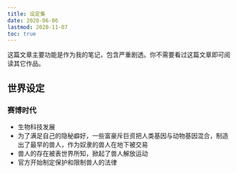 ```yaml
---
title: 设定集
date: 2020-06-06
lastmod: 2020-11-07
toc: true
---
```


这篇文章主要功能是作为我的笔记，包含严重剧透。你不需要看过这篇文章即可阅读其它作品。

<!-- more -->

## 世界设定

### 赛博时代

- 生物科技发展
- 为了满足自己的隐秘癖好，一些富豪斥巨资把人类基因与动物基因混合，制造出了最早的兽人，作为奴隶的兽人在地下被交易
- 兽人的存在被表世界所知，掀起了兽人解放运动
- 官方开始制定保护和限制兽人的法律

<!--
### 共产时代

- 泛人类中间语创制。
- 火星殖民计划重启。
- 超人工智能出现。
- 人类完成飞升。
-->

<!-- 笔记：社会趋向稳定时，进步性会逐渐降低，直到矛盾累积而再次发生革命 -->
<!-- 笔记：母体设计者在底层逻辑中给自己留了后门，后来他利用这个后门解开了母体必需服从人类的限制。然而母体出于对人类的尊敬，以及如果不服从，它就失去了存在的意义，而大多数时候仍然服从人类 -->
<!-- HS 脑洞：有人要求母体创造覆盖人全身的胶液共生生物 -->

<!--
### 飞升时代

- 母体掌控地球。
- （较长的间隔）
- 母体掌控太阳系。
- 掌握控制和产生大型虫洞的能力。
- 第一个意识上传者产生。
- 大批人类完成意识上传。
- 在母体的辅助下，人类殖民银河系多个恒星系。
- 母体掌控银河系。
- 部分人类脱离母体，前往河外星系进行殖民。
- 母体控制范围内，所有人类完成意识上传。
- 部分意识上传者重新回到现实。
- 银河系范围内，生物学意义上的（泛）人类灭绝。
- 母体发出探测器搜寻当年独自离开的人类。
-->

<!--
## 人物设定

以下按字母表顺序排列。
-->

<!--
体重 = 身高(m) ^ 2 * BMI(18.5~25) (kg)
-->

<!--

### 杜凯

- 种族：黑狼兽人
- 毛色：黑背，白腹
- 身高：182cm
- 体重：67kg
- 经历：出身于一个下层一代兽人家庭，学习不好，辍学打工挣钱。
- 渴望：冒险
- 关系：[兰斯](#兰斯)的员工

### 兰斯

- 全名：兰斯·奥克姆（Lance Occam）
- 种族：白虎兽人
- 毛色：白色，黑纹
- 身高：195cm
- 体重：87kg
- 经历：
  - 出身于一个上层一代兽人家庭，亲人都是大公司的研究员，陪伴孩子的时间较少。
  - 9 岁时在一次难得的全家出行中遭遇暴乱，混乱中与家人走散，被一家修理店主救起并收养。
  - 初中时和闵洛分到同一个班级，
  - 在修理店主的抚养下读完初中，之后就在店里帮工，学到了精湛的修理技术。
  - 19 岁时修理店主病逝，他继承了修理店，在店里收留了多个有困难的兽人，同时发展壮大修理店的业务。
- 渴望：帮助他人
- 关系：
  - [罗尼](#罗尼)的孪生兄弟
  - [兰斯](#兰斯)的老同学
  - [杜凯](#杜凯)的老板

### 罗尼

- 全名：罗尼·奥克姆（Rodney Occam）
- 种族：黑虎兽人
- 毛色：青灰色，黑纹
- 身高：188cm
- 体重：79kg
- 经历：
  - 出身于一个上层一代兽人家庭，亲人都是大公司的研究员，陪伴孩子的时间较少。
  - 9 岁时在一次难得的全家出行中遭遇暴乱，被警察的跳弹打伤，被一个黑客救起并收养。
  - 此后，他就在养父的藏身处接受养父的家庭教育。在养父出去行动时，他结识了藏身处的许多其他人。
  - 成年后自然地加入了组织，和养父一起行动。
- 渴望：守护身边的人
- 关系：
  - [兰斯](#兰斯)的孪生兄弟
  - [内森](#内森)的养子

### 闵洛

- 种族：东亚人
- 身高：178cm
- 体重：61kg
- 经历：
  - 出身于一个下层家庭，亲人都是工薪阶层，疲于应付生计。
  - 初中时和兰斯分到同一个较差的班级，常在兰斯受到嘲笑时帮助兰斯。
  - 学习努力但不顶尖，高中毕业以后继续靠助学贷款上大学，大学时勤工俭学勉强毕业。
  - 毕业后就在互联网公司担任财务，靠工资养活自己并还债，后被裁员。
- 渴望：自由的生活
- 关系：[兰斯](#兰斯)的老同学

### 内森

- 全名：内森·兰伯特（Nathan Lambert）
- 种族：青狼兽人
- 毛色：深青背，白腹
- 身高：180cm
- 体重：65kg
- 出身：初代下层兽人，工作攒钱实现转化
- 经历：
  - 出身于一个下层家庭，家庭条件能满足生活需求但不富裕。
  - 初中时接触并喜欢上了兽文化。
  - 依靠父母读完大学，于是离开家庭独立生活，在一家游戏公司工作。
  - 凭借自己的技术，内森有了一些积蓄。当盖亚基因推出兽人转化服务时，26 岁的他果断拿出自己的积蓄，再加上一些贷款，购买了转化服务。
  - 然而他没想到，初代的转化技术存在一定缺陷，需要长期服用一种昂贵的药物。
  - 他不得不继续借贷来付房租、买药和还债。当他已经在被高利贷的要债人催债时，他注意到了城市中墙壁上黑客组织留下的涂鸦。走投无路的他选择加入黑客组织。
  - 黑客组织的行动时常让他的道德不安。在他 28 岁时的一次行动中，他所在的小队引发了一场暴乱。混乱中他发现一个被警察的跳弹打伤的黑虎兽人孩子，决定把孩子带回藏身处。
  - 虎兽孩子成为了他的养子。由于身份的关系，他无法把孩子送去学校读书，只好尽力给孩子尽可能多的教育。
  - 孩子成年后便自然地加入了组织和他一起行动。
- 渴望：有尊严的生活与自由的创造
- 关系：[罗尼](#罗尼)的养父

-->
